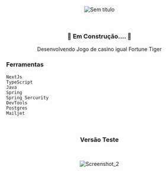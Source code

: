 <div align="center">

</br>

![Sem título](https://github.com/user-attachments/assets/8fa366ef-3a58-40e7-8775-fd710c194fe2)


</br>

<h3>🚧 Em Construção.... 🚧 </h3>

Desenvolvendo Jogo de casino igual Fortune Tiger

</div>

<h3>Ferramentas</h3>

```
NextJs
TypeScript
Java
Spring
Spring Sercurity
DevTools
Postgres
Mailjet
```

</br>

<div align="center">

 <h3>Versão Teste</h3>

</br>
  
![Screenshot_2](https://github.com/user-attachments/assets/b98dc99d-db4e-43b7-8345-216ce7257f3b)

</div>

